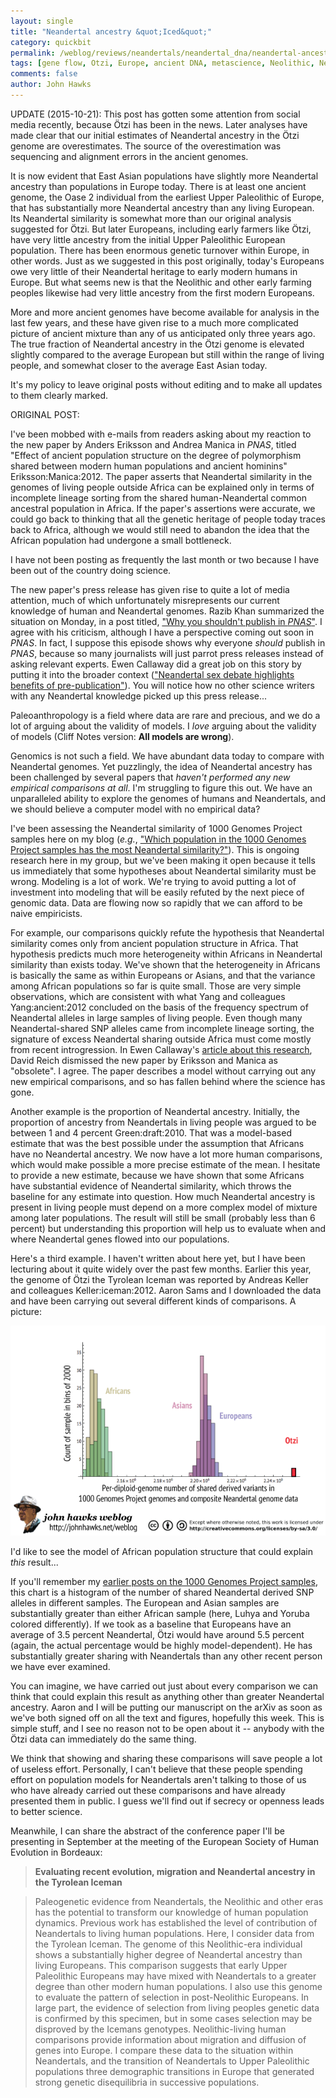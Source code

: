 ```yaml
---
layout: single 
title: "Neandertal ancestry &quot;Iced&quot;" 
category: quickbit
permalink: /weblog/reviews/neandertals/neandertal_dna/neandertal-ancestry-iced-2012.html
tags: [gene flow, Otzi, Europe, ancient DNA, metascience, Neolithic, Neandertal DNA, introgression, population structure, modeling] 
comments: false 
author: John Hawks 
---
```


UPDATE (2015-10-21): This post has gotten some attention from social media recently, because &Ouml;tzi has been in the news. Later analyses have made clear that our initial estimates of Neandertal ancestry in the &Ouml;tzi genome are overestimates. The source of the overestimation was sequencing and alignment errors in the ancient genomes. 

It is now evident that East Asian populations have slightly more Neandertal ancestry than populations in Europe today. There is at least one ancient genome, the Oase 2 individual from the earliest Upper Paleolithic of Europe, that has substantially more Neandertal ancestry than any living European. Its Neandertal similarity is somewhat more than our original analysis suggested for &Ouml;tzi. But later Europeans, including early farmers like &Ouml;tzi, have very little ancestry from the initial Upper Paleolithic European population. There has been enormous genetic turnover within Europe, in other words. Just as we suggested in this post originally, today's Europeans owe very little of their Neandertal heritage to early modern humans in Europe. But what seems new is that the Neolithic and other early farming peoples likewise had very little ancestry from the first modern Europeans. 

More and more ancient genomes have become available for analysis in the last few years, and these have given rise to a much more complicated picture of ancient mixture than any of us anticipated only three years ago. The true fraction of Neandertal ancestry in the &Ouml;tzi genome is elevated slightly compared to the average European but still within the range of living people, and somewhat closer to the average East Asian today. 

It's my policy to leave original posts without editing and to make all updates to them clearly marked. 


ORIGINAL POST:

I've been mobbed with e-mails from readers asking about my reaction to the new paper by Anders Eriksson and Andrea Manica in <em>PNAS</em>, titled "Effect of ancient population structure on the degree of polymorphism shared between modern human populations and ancient hominins" <bib>Eriksson:Manica:2012</bib>. The paper asserts that Neandertal similarity in the genomes of living people outside Africa can be explained only in terms of incomplete lineage sorting from the shared human-Neandertal common ancestral population in Africa. If the paper's assertions were accurate, we could go back to thinking that all the genetic heritage of people today traces back to Africa, although we would still need to abandon the idea that the African population had undergone a small bottleneck. 

I have not been posting as frequently the last month or two because I have been out of the country doing science. 

The new paper's press release has given rise to quite a lot of media attention, much of which unfortunately misrepresents our current knowledge of human and Neandertal genomes. Razib Khan summarized the situation on Monday, in a post titled, <a href="http://blogs.discovermagazine.com/gnxp/2012/08/why-you-shouldnt-publish-in-pnas/">"Why you shouldn't publish in <em>PNAS</em>"</a>. I agree with his criticism, although I have a perspective coming out soon in <em>PNAS</em>. In fact, I suppose this episode shows why everyone <em>should</em> publish in <em>PNAS</em>, because so many journalists will just parrot press releases instead of asking relevant experts. Ewen Callaway did a great job on this story by putting it into the broader context (<a href="http://blogs.nature.com/news/2012/08/neanderthal-sex-debate-highlights-benefits-of-pre-publication.html">"Neandertal sex debate highlights benefits of pre-publication"</a>). You will notice how no other science writers with any Neandertal knowledge picked up this press release...


Paleoanthropology is a field where data are rare and precious, and we do a lot of arguing about the validity of models. I <em>love</em> arguing about the validity of models (Cliff Notes version: <strong>All models are wrong</strong>). 

Genomics is not such a field. We have abundant data today to compare with Neandertal genomes. Yet puzzlingly, the idea of Neandertal ancestry has been challenged by several papers that <em>haven't performed any new empirical comparisons at all</em>. I'm struggling to figure this out. We have an unparalleled ability to explore the genomes of humans and Neandertals, and we should believe a computer model with no empirical data?

I've been assessing the Neandertal similarity of 1000 Genomes Project samples here on my blog (<em>e.g.</em>, <a href="http://johnhawks.net/weblog/reviews/neandertals/neandertal_dna/1000-genomes-introgression-among-populations-2012.html">"Which population in the 1000 Genomes Project samples has the most Neandertal similarity?"</a>). This is ongoing research here in my group, but we've been making it open because it tells us immediately that some hypotheses about Neandertal similarity must be wrong. Modeling is a lot of work. We're trying to avoid putting a lot of investment into modeling that will be easily refuted by the next piece of genomic data. Data are flowing now so rapidly that we can afford to be naive empiricists. 

For example, our comparisons quickly refute the hypothesis that Neandertal similarity comes only from ancient population structure in Africa. That hypothesis predicts much more heterogeneity within Africans in Neandertal similarity than exists today. We've shown that the heterogeneity in Africans is basically the same as within Europeans or Asians, and that the variance among African populations so far is quite small. Those are very simple observations, which are consistent with what Yang and colleagues <bib>Yang:ancient:2012</bib> concluded on the basis of the frequency spectrum of Neandertal alleles in large samples of living people. Even though many Neandertal-shared SNP alleles came from incomplete lineage sorting, the signature of excess Neandertal sharing outside Africa must come mostly from recent introgression. In Ewen Callaway's <a href="http://blogs.nature.com/news/2012/08/neanderthal-sex-debate-highlights-benefits-of-pre-publication.html">article about this research</a>, David Reich dismissed the new paper by Eriksson and Manica as "obsolete"</a>. I agree. The paper describes a model without carrying out any new empirical comparisons, and so has fallen behind where the science has gone.

Another example is the proportion of Neandertal ancestry. Initially, the proportion of ancestry from Neandertals in living people was argued to be between 1 and 4 percent <bib>Green:draft:2010</bib>. That was a model-based estimate that was the best possible under the assumption that Africans have no Neandertal ancestry. We now have a lot more human comparisons, which would make possible a more precise estimate of the mean. I hesitate to provide a new estimate, because we have shown that some Africans have substantial evidence of Neandertal similarity, which throws the baseline for any estimate into question. How much Neandertal ancestry is present in living people must depend on a more complex model of mixture among later populations. The result will still be small (probably less than 6 percent) but understanding this proportion will help us to evaluate when and where Neandertal genes flowed into our populations. 

Here's a third example. I haven't written about here yet, but I have been lecturing about it quite widely over the past few months. Earlier this year, the genome of &Ouml;tzi the Tyrolean Iceman was reported by Andreas Keller and colleagues <bib>Keller:iceman:2012</bib>. Aaron Sams and I downloaded the data and have been carrying out several different kinds of comparisons. A picture:


<div class="middle-picture">
<img src="/graphics/otzi-1000-genomes-all-diploid-comparison.png" alt="Otzi 1000 Genomes Neandertal comparison" />
</div>


I'd like to see the model of African population structure that could explain <em>this</em> result...

If you'll remember my <a href="http://johnhawks.net/weblog/reviews/neandertals/neandertal_dna/1000-genomes-introgression-among-populations-2012.html">earlier posts on the 1000 Genomes Project samples</a>, this chart is a histogram of the number of shared Neandertal derived SNP alleles in different samples. The European and Asian samples are substantially greater than either African sample (here, Luhya and Yoruba colored differently). If we took as a baseline that Europeans have an average of 3.5 percent Neandertal, &Ouml;tzi would have around 5.5 percent (again, the actual percentage would be highly model-dependent). He has substantially greater sharing with Neandertals than any other recent person we have ever examined. 


You can imagine, we have carried out just about every comparison we can think that could explain this result as anything other than greater Neandertal ancestry. Aaron and I will be putting our manuscript on the arXiv as soon as we've both signed off on all the text and figures, hopefully this week. This is simple stuff, and I see no reason not to be open about it -- anybody with the &Ouml;tzi data can immediately do the same thing. 

We think that showing and sharing these comparisons will save people a lot of useless effort. Personally, I can't believe that these people spending effort on population models for Neandertals aren't talking to those of us who have already carried out these comparisons and have already presented them in public. I guess we'll find out if secrecy or openness leads to better science. 

Meanwhile, I can share the abstract of the conference paper I'll be presenting in September at the meeting of the European Society of Human Evolution in Bordeaux: 

<blockquote><strong>Evaluating recent evolution, migration and Neandertal ancestry in the Tyrolean Iceman</strong></blockquote>

<blockquote>Paleogenetic evidence from Neandertals, the Neolithic and other eras has the potential to transform our knowledge of human population dynamics. Previous work has established the level of contribution of Neandertals to living human populations. Here, I consider data from the Tyrolean Iceman. The genome of this Neolithic-era individual shows a substantially higher degree of Neandertal ancestry than living Europeans. This comparison suggests that early Upper Paleolithic Europeans may have mixed with Neandertals to a greater degree than other modern human populations. I also use this genome to evaluate the pattern of selection in post-Neolithic Europeans. In large part, the evidence of selection from living peoples genetic data is confirmed by this specimen, but in some cases selection may be disproved by the Icemans genotypes. Neolithic-living human comparisons provide information about migration and diffusion of genes into Europe. I compare these data to the situation within Neandertals, and the transition of Neandertals to Upper Paleolithic populations  three demographic transitions in Europe that generated strong genetic disequilibria in successive populations.</blockquote>

